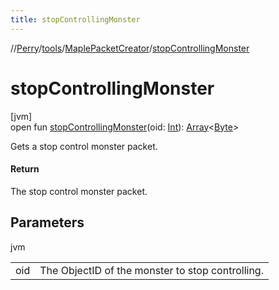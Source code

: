 ```yaml
---
title: stopControllingMonster
---
```

//[Perry](../../../index.html)/[tools](../index.html)/[MaplePacketCreator](index.html)/[stopControllingMonster](stop-controlling-monster.html)



# stopControllingMonster



[jvm]\
open fun [stopControllingMonster](stop-controlling-monster.html)(oid: [Int](https://kotlinlang.org/api/latest/jvm/stdlib/kotlin/-int/index.html)): [Array](https://kotlinlang.org/api/latest/jvm/stdlib/kotlin/-array/index.html)&lt;[Byte](https://kotlinlang.org/api/latest/jvm/stdlib/kotlin/-byte/index.html)&gt;



Gets a stop control monster packet.



#### Return



The stop control monster packet.



## Parameters


jvm

| | |
|---|---|
| oid | The ObjectID of the monster to stop controlling. |




